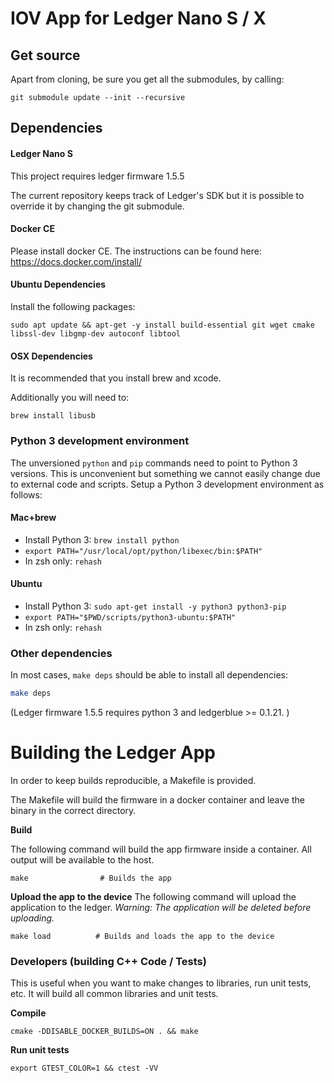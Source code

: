 # IOV App for Ledger Nano S / X

## Get source
Apart from cloning, be sure you get all the submodules, by calling:
```
git submodule update --init --recursive
```

## Dependencies

#### Ledger Nano S

This project requires ledger firmware 1.5.5

The current repository keeps track of Ledger's SDK but it is possible to override it by changing the git submodule.

#### Docker CE

Please install docker CE. The instructions can be found here: https://docs.docker.com/install/

#### Ubuntu Dependencies
Install the following packages:
```
sudo apt update && apt-get -y install build-essential git wget cmake libssl-dev libgmp-dev autoconf libtool
```

#### OSX Dependencies
It is recommended that you install brew and xcode.

Additionally you will need to:

```
brew install libusb
```

### Python 3 development environment

The unversioned `python` and `pip` commands need to point to Python 3 versions. This is unconvenient
but something we cannot easily change due to external code and scripts.
Setup a Python 3 development environment as follows:

#### Mac+brew

- Install Python 3: `brew install python`
- `export PATH="/usr/local/opt/python/libexec/bin:$PATH"`
- In zsh only: `rehash`

#### Ubuntu

- Install Python 3: `sudo apt-get install -y python3 python3-pip`
- `export PATH="$PWD/scripts/python3-ubuntu:$PATH"`
- In zsh only: `rehash`

### Other dependencies

In most cases, `make deps` should be able to install all dependencies:

```bash
make deps
```

(Ledger firmware 1.5.5 requires python 3 and ledgerblue >= 0.1.21. )

# Building the Ledger App
In order to keep builds reproducible, a Makefile is provided.

The Makefile will build the firmware in a docker container and leave the binary in the correct directory.

**Build**

The following command will build the app firmware inside a container. All output will be available to the host.
```
make                # Builds the app
```

**Upload the app to the device**
The following command will upload the application to the ledger. _Warning: The application will be deleted before uploading._
```
make load          # Builds and loads the app to the device
```
### Developers (building C++ Code / Tests)

This is useful when you want to make changes to libraries, run unit tests, etc. It will build all common libraries and unit tests.

**Compile**
```
cmake -DDISABLE_DOCKER_BUILDS=ON . && make
```
**Run unit tests**
```
export GTEST_COLOR=1 && ctest -VV
```
